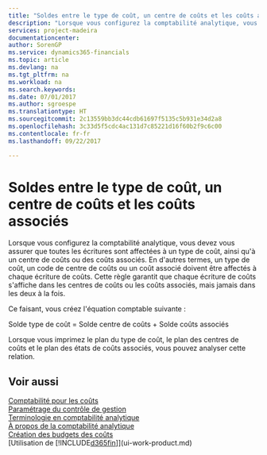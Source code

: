 ```yaml
---
title: "Soldes entre le type de coût, un centre de coûts et les coûts associés | Microsoft Docs"
description: "Lorsque vous configurez la comptabilité analytique, vous devez vous assurer que toutes les écritures sont affectées à un type de coût, ainsi qu'à un centre de coûts ou des coûts associés. En d'autres termes, un type de coût, un code de centre de coûts ou un coût associé doivent être affectés à chaque écriture de coûts. Cette règle garantit que chaque écriture de coûts s'affiche dans les centres de coûts ou les coûts associés, mais jamais dans les deux à la fois."
services: project-madeira
documentationcenter: 
author: SorenGP
ms.service: dynamics365-financials
ms.topic: article
ms.devlang: na
ms.tgt_pltfrm: na
ms.workload: na
ms.search.keywords: 
ms.date: 07/01/2017
ms.author: sgroespe
ms.translationtype: HT
ms.sourcegitcommit: 2c13559bb3dc44cdb61697f5135c5b931e34d2a8
ms.openlocfilehash: 3c33d5f5cdc4ac131d7c85221d16f60b2f9c6c00
ms.contentlocale: fr-fr
ms.lasthandoff: 09/22/2017

---
```

# <a name="balances-between-cost-type-cost-center-and-cost-object"></a>Soldes entre le type de coût, un centre de coûts et les coûts associés
Lorsque vous configurez la comptabilité analytique, vous devez vous assurer que toutes les écritures sont affectées à un type de coût, ainsi qu'à un centre de coûts ou des coûts associés. En d'autres termes, un type de coût, un code de centre de coûts ou un coût associé doivent être affectés à chaque écriture de coûts. Cette règle garantit que chaque écriture de coûts s'affiche dans les centres de coûts ou les coûts associés, mais jamais dans les deux à la fois.  

 Ce faisant, vous créez l'équation comptable suivante :  

 Solde type de coût = Solde centre de coûts + Solde coûts associés  

 Lorsque vous imprimez le plan du type de coût, le plan des centres de coûts et le plan des états de coûts associés, vous pouvez analyser cette relation.  

## <a name="see-also"></a>Voir aussi  
[Comptabilité pour les coûts](finance-manage-cost-accounting.md)  
 [Paramétrage du contrôle de gestion](finance-set-up-cost-accounting.md)   
 [Terminologie en comptabilité analytique](finance-terminology-in-cost-accounting.md)   
 [À propos de la comptabilité analytique](finance-about-cost-accounting.md)  
 [Création des budgets des coûts](finance-create-cost-budgets.md)  
 [Utilisation de [!INCLUDE[d365fin](includes/d365fin_md.md)]](ui-work-product.md)

